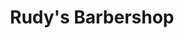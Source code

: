 ---
title: "Rudy's Barbershop"
url: /seattle/rudys-barbershop-fauntleroy-way-southwest/
shop: hairdresser
---